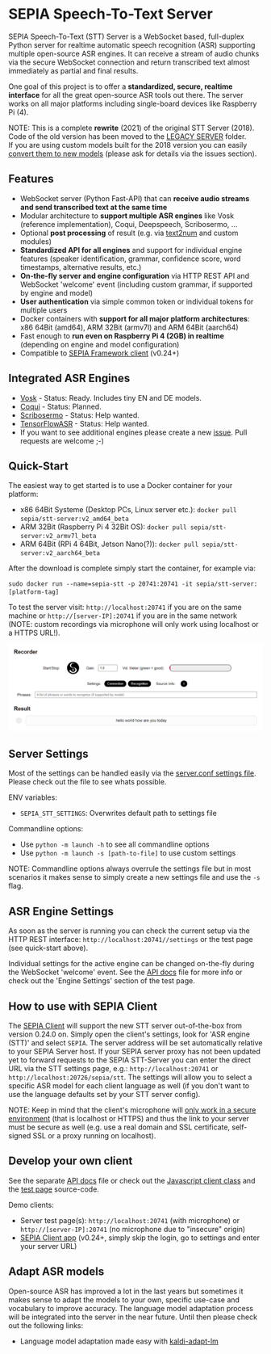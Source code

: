 # SEPIA Speech-To-Text Server

SEPIA Speech-To-Text (STT) Server is a WebSocket based, full-duplex Python server for realtime automatic speech recognition (ASR) supporting multiple open-source ASR engines.
It can receive a stream of audio chunks via the secure WebSocket connection and return transcribed text almost immediately as partial and final results.  
  
One goal of this project is to offer a **standardized, secure, realtime interface** for all the great open-source ASR tools out there.
The server works on all major platforms including single-board devices like Raspberry Pi (4).  
  
NOTE: This is a complete **rewrite** (2021) of the original STT Server (2018). Code of the old version has been moved to the [LEGACY SERVER](legacy-server) folder.  
If you are using custom models built for the 2018 version you can easily [convert them to new models](https://github.com/fquirin/kaldi-adapt-lm/blob/master/4a-build-vosk-model.sh) (please ask for details via the issues section).

## Features

* WebSocket server (Python Fast-API) that can **receive audio streams and send transcribed text at the same time**
* Modular architecture to **support multiple ASR engines** like Vosk (reference implementation), Coqui, Deepspeech, Scribosermo, ...
* Optional **post processing** of result (e.g. via [text2num](https://github.com/allo-media/text2num) and custom modules)
* **Standardized API for all engines** and support for individual engine features (speaker identification, grammar, confidence score, word timestamps, alternative results, etc.)
* **On-the-fly server and engine configuration** via HTTP REST API and WebSocket 'welcome' event (including custom grammar, if supported by engine and model)
* **User authentication** via simple common token or individual tokens for multiple users
* Docker containers with **support for all major platform architectures**: x86 64Bit (amd64), ARM 32Bit (armv7l) and ARM 64Bit (aarch64)
* Fast enough to **run even on Raspberry Pi 4 (2GB) in realtime** (depending on engine and model configuration)
* Compatible to [SEPIA Framework client](https://github.com/SEPIA-Framework/sepia-html-client-app) (v0.24+)

## Integrated ASR Engines

- [Vosk](https://github.com/alphacep/vosk-api) - Status: Ready. Includes tiny EN and DE models.
- [Coqui](https://github.com/coqui-ai/STT) - Status: Planned.
- [Scribosermo](https://gitlab.com/Jaco-Assistant/Scribosermo) - Status: Help wanted.
- [TensorFlowASR](https://github.com/TensorSpeech/TensorFlowASR) - Status: Help wanted.
- If you want to see additional engines please create a new [issue](https://github.com/SEPIA-Framework/sepia-stt-server/issues). Pull requests are welcome ;-)

## Quick-Start

The easiest way to get started is to use a Docker container for your platform:
- x86 64Bit Systeme (Desktop PCs, Linux server etc.): `docker pull sepia/stt-server:v2_amd64_beta`
- ARM 32Bit (Raspberry Pi 4 32Bit OS): `docker pull sepia/stt-server:v2_armv7l_beta`
- ARM 64Bit (RPi 4 64Bit, Jetson Nano(?)): `docker pull sepia/stt-server:v2_aarch64_beta`

After the download is complete simply start the container, for example via:  
```
sudo docker run --name=sepia-stt -p 20741:20741 -it sepia/stt-server:[platform-tag]
```

To test the server visit: `http://localhost:20741` if you are on the same machine or `http://[server-IP]:20741` if you are in the same network (NOTE: custom recordings via microphone will only work using localhost or a HTTPS URL!).

<p align="center">
  <img src="screenshots/stt-recorder-demo.png" alt="SEPIA STT Recorder Demo"/>
</p>

## Server Settings

Most of the settings can be handled easily via the [server.conf settings file](src/server.conf). Please check out the file to see whats possible.

ENV variables:
- `SEPIA_STT_SETTINGS`: Overwrites default path to settings file

Commandline options:
- Use `python -m launch -h` to see all commandline options
- Use `python -m launch -s [path-to-file]` to use custom settings

NOTE: Commandline options always overrule the settings file but in most scenarios it makes sense to simply create a new settings file and use the `-s` flag.

## ASR Engine Settings

As soon as the server is running you can check the current setup via the HTTP REST interface: `http://localhost:20741//settings` or the test page (see quick-start above).  
  
Individual settings for the active engine can be changed on-the-fly during the WebSocket 'welcome' event. See the [API docs](API.md) file for more info or check out the 'Engine Settings' section of the test page.

## How to use with SEPIA Client

The [SEPIA Client](https://github.com/SEPIA-Framework/sepia-html-client-app) will support the new STT server out-of-the-box from version 0.24.0 on. 
Simply open the client's settings, look for 'ASR engine (STT)' and select `SEPIA`. The server address will be set automatically relative to your SEPIA Server host. 
If your SEPIA server proxy has not been updated yet to forward requests to the SEPIA STT-Server you can enter the direct URL via the STT settings page, e.g.: `http://localhost:20741` or `http://localhost:20726/sepia/stt`.
The settings will allow you to select a specific ASR model for each client language as well (if you don't want to use the language defaults set by your STT server config).  
  
NOTE: Keep in mind that the client's microphone will [only work in a secure environment](https://github.com/SEPIA-Framework/sepia-docs/wiki/SSL-for-your-Server) (that is localhost or HTTPS) 
and thus the link to your server must be secure as well (e.g. use a real domain and SSL certificate, self-signed SSL or a proxy running on localhost).

## Develop your own client

See the separate [API docs](API.md) file or check out the [Javascript client class](src/www/audio-modules/shared/sepia-stt-socket-client.js) and the [test page](src/www/test-page.html) source-code.  
  
Demo clients:
- Server test page(s): `http://localhost:20741` (with microphone) or `http://[server-IP]:20741` (no microphone due to "insecure" origin)
- [SEPIA Client app](https://sepia-framework.github.io/app/) (v0.24+, simply skip the login, go to settings and enter your server URL)

## Adapt ASR models

Open-source ASR has improved a lot in the last years but sometimes it makes sense to adapt the models to your own, specific use-case and vocabulary to improve accuracy.
The language model adaptation process will be integrated into the server in the near future. Until then please check out the following links:

- Language model adaptation made easy with [kaldi-adapt-lm](https://github.com/fquirin/kaldi-adapt-lm)
